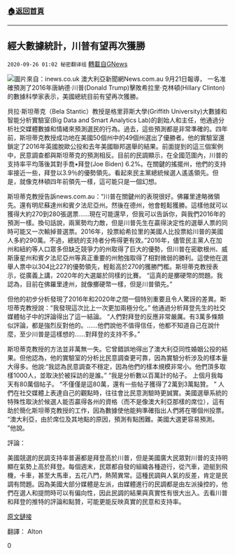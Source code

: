 ###  [:house:返回首頁](https://github.com/ourhimalayas/txt)
---

## 經大數據統計，川普有望再次獲勝
`2020-09-26 01:02 秘密翻译组` [轉載自GNews](https://gnews.org/zh-hant/383358/)

![]()![](https://s3.amazonaws.com/gnews-media-offload/wp-content/uploads/2020/09/26000411/1-155.png)圖片來自：inews.co.uk
澳大利亞新聞網News.com.au 9月21日報導， 一名准確預測了2016年唐納德·川普(Donald Trump)擊敗希拉里·克林頓(Hillary Clinton)的數據科學家表示，美國總統目前有望再次獲勝。

貝拉·斯坦蒂克（Bela Stantic）教授是格里菲斯大學(Griffith University)大數據和智能分析實驗室(Big Data and Smart Analytics Lab)的創始人和主任，他通過分析社交媒體數據和情緒來預測選民的行為。過去，這些預測都是非常準確的。四年前，斯坦蒂克教授成功地在美國50個州中的49個州選出了優勝者。他的實驗室還鎖定了2016年英國脫歐公投和去年美國聯邦選舉的結果。前面提到的這三個案例中，民意調查都與斯坦蒂克的預測相反。目前的民調顯示，在全國范圍內，川普的支持率平均落後其對手喬•拜登(Joe Biden) 6.2%。在關鍵的搖擺州，他們的支持率接近一些，拜登以3.9％的優勢領先。看起來民主黨總統候選人遙遙領先。但是，就像克林頓四年前領先一樣，這可能只是一個幻想。

斯坦蒂克教授告訴news.com.au：“川普在關鍵州的表現很好。佛羅里達略微領先。還有明尼蘇達州和賓夕法尼亞州。然後在德州，他會輕鬆獲勝。這樣他就可以獲得大約270到280張選票……現在可能還早，但我可以告訴你，與我們2016年的預測一樣。換句話說，兩黨勢均力敵，但是川普先生在贏得決定性的選舉人票的同時可能又一次輸掉普選票。2016年，投票給希拉里的美國人比投票給川普的美國人多約290萬。不過，總統的支持者分佈得更有效。”2016年，儘管民主黨人在加州和紐約等人口眾多但缺乏競爭力的州取得了巨大的優勢，但川普在密歇根州、威斯康星州和賓夕法尼亞州等真正重要的州勉強取得了相對微弱的勝利。這使他在選舉人票中以304比227的優勢領先，輕鬆高於270的獲勝門檻。斯坦蒂克教授表示，從廣義上講，2020年的大選屬於同樣的比賽。 “這真的是擲硬幣的問題。我認為，目前在佛羅里達州，就像擲硬幣一樣，但是川普領先。”

但他的初步分析發現了2016年和2020年之間一個特別重要且令人驚訝的差異。斯坦蒂克教授說：“我發現這次比上一次更加兩極分化。” 他通過分析拜登先生的社交媒體帖子中的評論得出了這一結論。 “人們對拜登的反應非常嚴厲。有3萬多條類似評論，都是強烈反對他的。……他們說他不值得信任，他都不知道自己在說什麼，至少川普是這樣想的……對拜登的支持不多。”

斯坦蒂克教授的方法並非萬無一失。它曾錯誤地得出了澳大利亞同性婚姻公投的結果。但他認為，他的實驗室的分析比民意調查更可靠，因為實驗分析涉及的樣本量大得多。他說:“我認為民意調查不穩定，因為他們的樣本規模非常小。他們頂多取樣1000人，並取決於被採訪的是誰。” “我是分析數以百萬計的帖子。 上個月我每天有80萬個帖子。 “不僅僅是這80萬，還有一些帖子獲得了2萬到3萬點贊。 ” 人們在社交媒體上表達自己的觀點時，往往會比民意測驗時更誠實。美國選舉系統的特殊性取決於候選人能否贏得各州的資格（而不是像澳大利亞那樣的席位），這有助於簡化斯坦蒂克教授的工作，因為數據使他能夠準確指出人們將在哪個州投票。 “澳大利亞，由於席位及其地點的原因，預測有點困難。美國大選更容易預測。 ”他說。

評論：

美國競選的民調支持率普遍都是拜登高於川普，但是美國廣大民眾對川普的支持明顯在氣勢上高於拜登。每個週末，民眾都自發的組織各種遊行，從汽車，遊艇到飛機，卡車，甚至大馬車，五花八門，熱鬧異常。這種民調與人氣的反差，肯定是民調有問題。因為美國大部分媒體是左派，由媒體進行的民調都是由左派操控的，他們在選人和提問時可以有偏向性，因此民調的結果與真實性有很大出入。去看川普和拜登的推特的評論和點贊，可能更能反映真實的民意和支持率。

[原文鏈接](https://amp.news.com.au/technology/science/us-election-data-guru-bela-stantic-reveals-donald-trump-is-on-track-to-win-again/news-story/cc04c8525c3046c2387092d2cfaafa38)

翻譯： Alton

0
